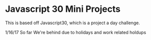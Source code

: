 # Javascript 30 Mini Projects

This is based off Javascript30, which is a project a day challenge.

1/16/17
So far We're behind due to holidays and work related holdups 
